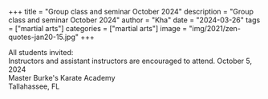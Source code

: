 +++
title = "Group class and seminar October 2024"
description = "Group class and seminar October 2024"
author = "Kha"
date = "2024-03-26"
tags = ["martial arts"]
categories = ["martial arts"]
image = "img/2021/zen-quotes-jan20-15.jpg"
+++

All students invited:  
Instructors and assistant instructors are encouraged to attend.
October 5, 2024  
Master Burke's Karate Academy  
Tallahassee, FL  
